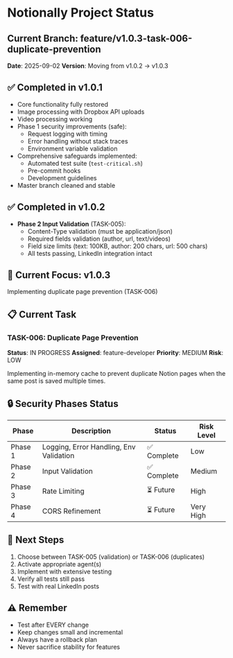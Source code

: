 # Notionally Project Status

## Current Branch: feature/v1.0.3-task-006-duplicate-prevention
**Date**: 2025-09-02
**Version**: Moving from v1.0.2 → v1.0.3

## ✅ Completed in v1.0.1
- Core functionality fully restored
- Image processing with Dropbox API uploads
- Video processing working
- Phase 1 security improvements (safe):
  - Request logging with timing
  - Error handling without stack traces
  - Environment variable validation
- Comprehensive safeguards implemented:
  - Automated test suite (`test-critical.sh`)
  - Pre-commit hooks
  - Development guidelines
- Master branch cleaned and stable

## ✅ Completed in v1.0.2
- **Phase 2 Input Validation** (TASK-005):
  - Content-Type validation (must be application/json)
  - Required fields validation (author, url, text/videos)
  - Field size limits (text: 100KB, author: 200 chars, url: 500 chars)
  - All tests passing, LinkedIn integration intact

## 🎯 Current Focus: v1.0.3
Implementing duplicate page prevention (TASK-006)

## 📋 Current Task

### TASK-006: Duplicate Page Prevention  
**Status**: IN PROGRESS
**Assigned**: feature-developer
**Priority**: MEDIUM
**Risk**: LOW

Implementing in-memory cache to prevent duplicate Notion pages when the same post is saved multiple times.

## 🔒 Security Phases Status

| Phase | Description | Status | Risk Level |
|-------|------------|--------|------------|
| Phase 1 | Logging, Error Handling, Env Validation | ✅ Complete | Low |
| Phase 2 | Input Validation | ✅ Complete | Medium |
| Phase 3 | Rate Limiting | ⏳ Future | High |
| Phase 4 | CORS Refinement | ⏳ Future | Very High |

## 🚀 Next Steps
1. Choose between TASK-005 (validation) or TASK-006 (duplicates)
2. Activate appropriate agent(s)
3. Implement with extensive testing
4. Verify all tests still pass
5. Test with real LinkedIn posts

## ⚠️ Remember
- Test after EVERY change
- Keep changes small and incremental
- Always have a rollback plan
- Never sacrifice stability for features